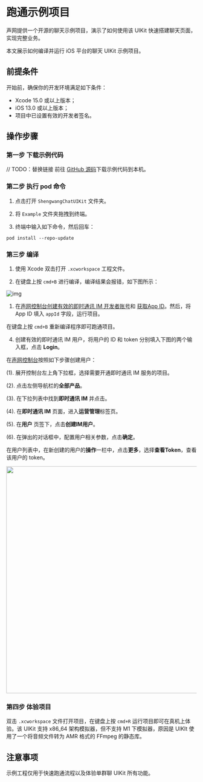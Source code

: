 # 跑通示例项目

<Toc />

声网提供一个开源的聊天示例项目，演示了如何使用该 UIKit 快速搭建聊天页面，实现完整业务。

本文展示如何编译并运行 iOS 平台的聊天 UIKit 示例项目。

## 前提条件

开始前，确保你的开发环境满足如下条件：

- Xcode 15.0 或以上版本；
- iOS 13.0 或以上版本；
- 项目中已设置有效的开发者签名。

## 操作步骤

### 第一步 下载示例代码

// TODO：替换链接
前往 [GitHub 源码](https://github.com/AgoraIO-Usecase/ShengwangChat-ios)下载示例代码到本机。

### 第二步 执行 pod 命令

1. 点击打开 `ShengwangChatUIKit` 文件夹。

2. 将 `Example` 文件夹拖拽到终端。

3. 终端中输入如下命令，然后回车：

```
pod install --repo-update
```

### 第三步 编译

1. 使用 Xcode 双击打开 `.xcworkspace` 工程文件。

2. 在键盘上按 `cmd+B` 进行编译，编译结果会报错，如下图所示：

![img](/images/uikit/chatuikit/ios/buildError.png) 

1. 在[声网控制台](https://console.shengwang.cn/overview)[创建有效的即时通讯 IM 开发者账号](https://im.shengwang.cn/docs/sdk/android/enable_im.html#_1-登录声网控制台)和 [获取App ID](https://im.shengwang.cn/docs/sdk/android/enable_im.html#_3-获取-app-id)。然后，将 App ID 填入 `appId` 字段，运行项目。

在键盘上按 `cmd+B` 重新编译程序即可跑通项目。

4. 创建有效的即时通讯 IM 用户，将用户的 ID 和 token 分别填入下图的两个输入框，点击 **Login**。

在[声网控制台](https://console.shengwang.cn/overview)按照如下步骤创建用户：

(1). 展开控制台左上角下拉框，选择需要开通即时通讯 IM 服务的项目。

(2). 点击左侧导航栏的**全部产品**。

(3). 在下拉列表中找到**即时通讯 IM** 并点击。

(4). 在**即时通讯 IM** 页面，进入**运营管理**标签页。

(5). 在**用户** 页签下，点击**创建IM用户**。

(6). 在弹出的对话框中，配置用户相关参数，点击**确定**。

在用户列表中，在新创建的用户的**操作**一栏中，点击**更多**，选择**查看Token**，查看该用户的 token。

<img src="/images/uikit/chatuikit/ios/login.png" width="600" >

### 第四步 体验项目

双击 `.xcworkspace` 文件打开项目，在键盘上按 `cmd+R` 运行项目即可在真机上体验。该 UIKit 支持 x86_64 架构模拟器，但不支持 M1 下模拟器，原因是 UIKIt 使用了一个将音频文件转为 AMR 格式的 FFmpeg 的静态库。

## 注意事项

示例工程仅用于快速跑通流程以及体验单群聊 UIKit 所有功能。